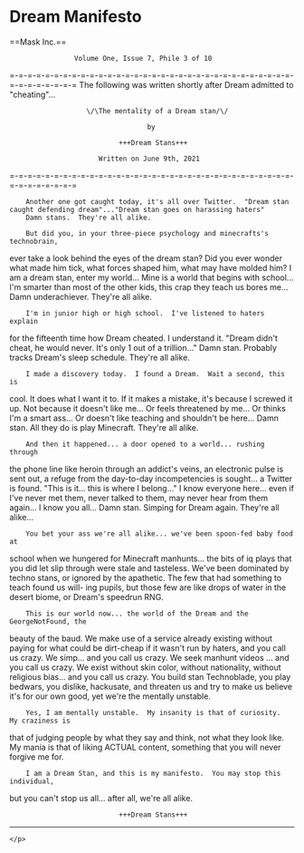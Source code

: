 <!DOCTYPE html>
<html>

<body>
    <h1>Dream Manifesto</h1>
    <p>                      ==Mask Inc.==

                    Volume One, Issue 7, Phile 3 of 10

=-=-=-=-=-=-=-=-=-=-=-=-=-=-=-=-=-=-=-=-=-=-=-=-=-=-=-=-=-=-=-=-=-=-=-=-=-=-=-=
The following was written shortly after Dream admitted to "cheating"...

                       \/\The mentality of a Dream stan/\/

                                      by

                               +++Dream Stans+++

                          Written on June 9th, 2021
=-=-=-=-=-=-=-=-=-=-=-=-=-=-=-=-=-=-=-=-=-=-=-=-=-=-=-=-=-=-=-=-=-=-=-=-=-=-=-=

        Another one got caught today, it's all over Twitter.  "Dream stan caught defending dream"..."Dream stan goes on harassing haters"
        Damn stans.  They're all alike.

        But did you, in your three-piece psychology and minecrafts's technobrain,
ever take a look behind the eyes of the dream stan?  Did you ever wonder what
made him tick, what forces shaped him, what may have molded him?
        I am a dream stan, enter my world...
        Mine is a world that begins with school... I'm smarter than most of
the other kids, this crap they teach us bores me...
        Damn underachiever.  They're all alike.
        
        I'm in junior high or high school.  I've listened to haters explain
for the fifteenth time how Dream cheated.  I understand it.  "Dream didn't cheat, he would never.  It's only 1 out of a trillion..."
        Damn stan.  Probably tracks Dream's sleep schedule.  They're all alike.

        I made a discovery today.  I found a Dream.  Wait a second, this is
cool.  It does what I want it to.  If it makes a mistake, it's because I
screwed it up.  Not because it doesn't like me...
                Or feels threatened by me...
                Or thinks I'm a smart ass...
                Or doesn't like teaching and shouldn't be here...
        Damn stan.  All they do is play Minecraft.  They're all alike.

        And then it happened... a door opened to a world... rushing through
the phone line like heroin through an addict's veins, an electronic pulse is
sent out, a refuge from the day-to-day incompetencies is sought... a Twitter is
found.
        "This is it... this is where I belong..."
        I know everyone here... even if I've never met them, never talked to
them, may never hear from them again... I know you all...
        Damn stan.  Simping for Dream again.  They're all alike...

        You bet your ass we're all alike... we've been spoon-fed baby food at
school when we hungered for Minecraft manhunts... the bits of iq plays that you did let slip
through were stale and tasteless.  We've been dominated by techno stans, or
ignored by the apathetic.  The few that had something to teach found us will-
ing pupils, but those few are like drops of water in the desert biome, or Dream's speedrun RNG.

        This is our world now... the world of the Dream and the GeorgeNotFound, the
beauty of the baud.  We make use of a service already existing without paying
for what could be dirt-cheap if it wasn't run by haters, and
you call us crazy.  We simp... and you call us crazy.  We seek manhunt videos
... and you call us crazy.  We exist without skin color,
without nationality, without religious bias... and you call us crazy.
You build stan Technoblade, you play bedwars, you dislike, hackusate, and threaten us
and try to make us believe it's for our own good, yet we're the mentally unstable.

        Yes, I am mentally unstable.  My insanity is that of curiosity.  My craziness is
that of judging people by what they say and think, not what they look like.
My mania is that of liking ACTUAL content, something that you will never forgive me
for.

        I am a Dream Stan, and this is my manifesto.  You may stop this individual,
but you can't stop us all... after all, we're all alike.

                               +++Dream Stans+++
___________________________________________________
    </p>
</body>

</html>
